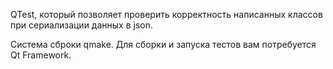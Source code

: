 QTest, который позволяет проверить корректность написанных классов при сериализации данных в json.

Система сброки qmake. Для сборки и запуска тестов вам потребуется Qt Framework.